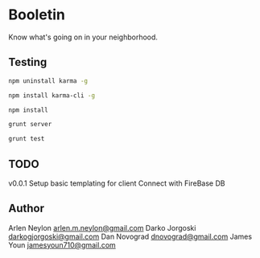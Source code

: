 Booletin
======
Know what's going on in your neighborhood.

Testing
-----
```sh
npm uninstall karma -g

npm install karma-cli -g

npm install

grunt server

grunt test
```


## TODO

v0.0.1
Setup basic templating for client
Connect with FireBase DB
## Author

Arlen Neylon <arlen.m.neylon@gmail.com>
Darko Jorgoski <darkogjorgoski@gmail.com>
Dan Novograd <dnovograd@gmail.com>
James Youn <jamesyoun710@gmail.com>
